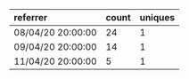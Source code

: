 | referrer          | count | uniques |
| :---------------- | :---- | :------ |
| 08/04/20 20:00:00 | 24    | 1       |
| 09/04/20 20:00:00 | 14    | 1       |
| 11/04/20 20:00:00 | 5     | 1       |